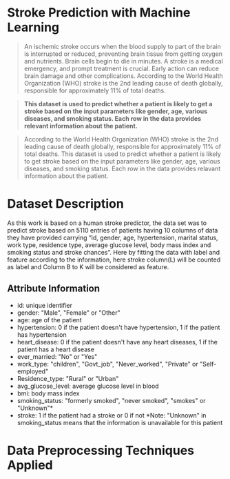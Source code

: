 # Stroke Prediction with Machine Learning
> An ischemic stroke occurs when the blood supply to part of the brain is interrupted or reduced, preventing brain tissue from getting
oxygen and nutrients. Brain cells begin to die in minutes. A stroke is a medical emergency, and prompt treatment is crucial. Early action
can reduce brain damage and other complications. According to the World Health Organization (WHO) stroke is the 2nd leading cause of death
globally, responsible for approximately 11% of total deaths.

> **This dataset is used to predict whether a patient is likely to get a stroke based on the input
parameters like gender, age, various diseases, and smoking status. Each row in the data provides
relevant information about the patient.**

> According to the World Health Organization (WHO) stroke is the 2nd leading cause of death globally, responsible for approximately 11% of total deaths. This dataset is used to predict whether a patient is likely to get stroke based on the input parameters like gender, age, various diseases, and smoking status. Each row in the data provides relavant information about the patient.

# Dataset Description
As this work is based on a human stroke predictor, the data set was to predict stroke based on 5110 entries of patients having 10 columns of data they have provided carrying “id, gender, age, hypertension, marital status, work type, residence type, average glucose level, body
mass index and smoking status and stroke chances”. Here by fitting the data with label and feature according to the information, here stroke column(L) will be counted as label and Column B to K will be considered as feature.

## Attribute Information
+ id: unique identifier
+ gender: "Male", "Female" or "Other"
+ age: age of the patient
+ hypertension: 0 if the patient doesn't have hypertension, 1 if the patient has hypertension
+ heart_disease: 0 if the patient doesn't have any heart diseases, 1 if the patient has a heart disease
+ ever_married: "No" or "Yes"
+ work_type: "children", "Govt_job", "Never_worked", "Private" or "Self-employed"
+ Residence_type: "Rural" or "Urban"
+ avg_glucose_level: average glucose level in blood
+ bmi: body mass index
+ smoking_status: "formerly smoked", "never smoked", "smokes" or "Unknown"*
+ stroke: 1 if the patient had a stroke or 0 if not *Note: "Unknown" in smoking_status means that the information is unavailable for this patient

# Data Preprocessing Techniques Applied
